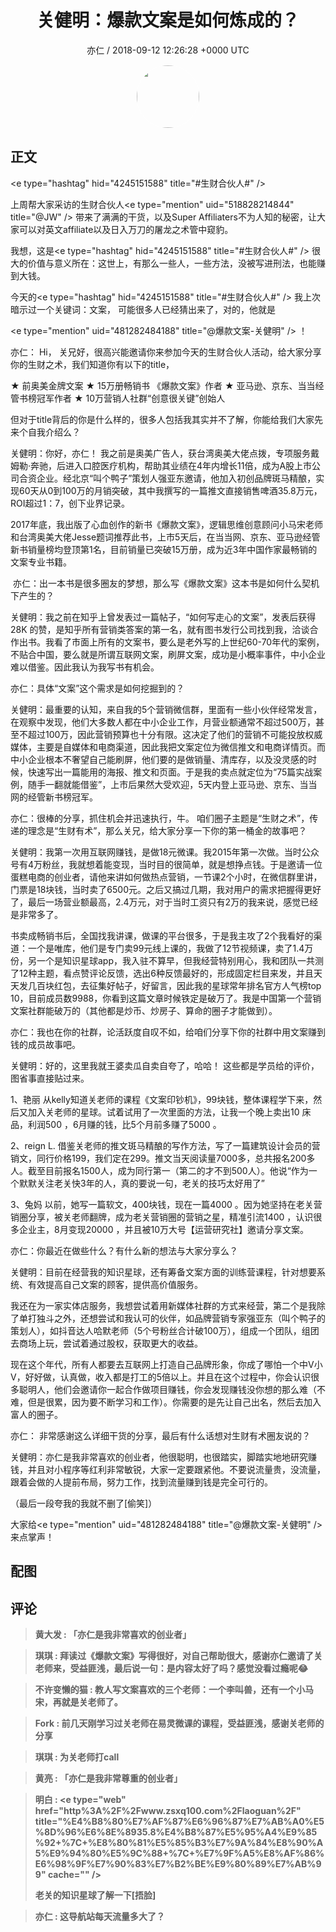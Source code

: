 <h1 align="center">关健明：爆款文案是如何炼成的？</h1>
<p align="center">
    <a>亦仁 / 2018-09-12 12:26:28 &#43;0000 UTC</a>
</p>

<div align="center">
    <img src="https://images.zsxq.com/Fn3NQqCN8nuGF86yZPXSbEsl0mb3?e=1590940799&amp;token=kIxbL07-8jAj8w1n4s9zv64FuZZNEATmlU_Vm6zD:pfbNc8W3hS0oYG_hyXXh_rHMHuc=" width="100" height="100" style="border:1px solid;border-radius:50%; color:#ffffff"/>
</div>

## 正文

<div>
&lt;e type=&#34;hashtag&#34; hid=&#34;4245151588&#34; title=&#34;#生财合伙人#&#34; /&gt;     

上周帮大家采访的生财合伙人&lt;e type=&#34;mention&#34; uid=&#34;518828214844&#34; title=&#34;@JW&#34; /&gt;        带来了满满的干货，以及Super Affiliaters不为人知的秘密，让大家可以对英文affiliate以及日入万刀的屠龙之术管中窥豹。 

我想，这是&lt;e type=&#34;hashtag&#34; hid=&#34;4245151588&#34; title=&#34;#生财合伙人#&#34; /&gt;     很大的价值与意义所在：这世上，有那么一些人，一些方法，没被写进刑法，也能赚到大钱。 

今天的&lt;e type=&#34;hashtag&#34; hid=&#34;4245151588&#34; title=&#34;#生财合伙人#&#34; /&gt;     我上次暗示过一个关键词：文案， 可能很多人已经猜出来了，对的，他就是

&lt;e type=&#34;mention&#34; uid=&#34;481282484188&#34; title=&#34;@爆款文案-关健明&#34; /&gt;        ！

亦仁： Hi， 关兄好，很高兴能邀请你来参加今天的生财合伙人活动，给大家分享你的生财之术，我们知道你有以下的title，

★ 前奥美金牌文案
★ 15万册畅销书 《爆款文案》作者
★ 亚马逊、京东、当当经管书榜冠军作者
★ 10万营销人社群“创意很关键”创始人

但对于title背后的你是什么样的，很多人包括我其实并不了解，你能给我们大家先来个自我介绍么？ 

关健明：你好，亦仁！ 我之前是奥美广告人，获台湾奥美大佬点拨，专项服务戴姆勒·奔驰，后进入口腔医疗机构，帮助其业绩在4年内增长11倍，成为A股上市公司合资企业。经北京“叫个鸭子”策划人强亚东邀请，他加入初创品牌斑马精酿，实现60天从0到100万的月销突破，其中我撰写的一篇推文直接销售啤酒35.8万元，ROI超过1：7，创下业界记录。

2017年底，我出版了心血创作的新书《爆款文案》，逻辑思维创意顾问小马宋老师和台湾奥美大佬Jesse题词推荐此书，上市5天后，在当当网、京东、亚马逊经管新书销量榜均登顶第1名，目前销量已突破15万册，成为近3年中国作家最畅销的文案专业书籍。

 亦仁：出一本书是很多圈友的梦想，那么写《爆款文案》这本书是如何什么契机下产生的？

关健明：我之前在知乎上曾发表过一篇帖子，“如何写走心的文案”，发表后获得28K 的赞，是知乎所有营销类答案的第一名，就有图书发行公司找到我，洽谈合作出书。我看了市面上所有的文案书，要么是老外写的上世纪60-70年代的案例，不贴合中国，要么就是所谓互联网文案，刷屏文案，成功是小概率事件，中小企业难以借鉴。因此我认为我写书有机会。

亦仁：具体“文案”这个需求是如何挖掘到的？

关健明：最重要的认知，来自我的5个营销微信群，里面有一些小伙伴经常发言，在观察中发现，他们大多数人都在中小企业工作，月营业额通常不超过500万，甚至不超过100万，因此营销预算也十分有限。这决定了他们的营销不可能投放权威媒体，主要是自媒体和电商渠道，因此我把文案定位为微信推文和电商详情页。而中小企业根本不奢望自己能刷屏，他们要的是做销量、清库存，以及没灵感的时候，快速写出一篇能用的海报、推文和页面。于是我的卖点就定位为“75篇实战案例，随手一翻就能借鉴”，上市后果然大受欢迎，5天内登上亚马逊、京东、当当网的经管新书榜冠军。

亦仁：很棒的分享，抓住机会并迅速执行，牛。 咱们圈子主题是“生财之术”，传递的理念是“生财有术”，那么关兄，给大家分享一下你的第一桶金的故事吧？

关健明：我第一次用互联网赚钱，是做18元微课。我2015年第一次做。当时公众号有4万粉丝，我就想着能变现，当时目的很简单，就是想挣点钱。于是邀请一位蛋糕电商的创业者，请他来讲如何做热点营销，一节课2个小时，在微信群里讲，门票是18块钱，当时卖了6500元。之后又搞过几期，我对用户的需求把握得更好了，最后一场营业额最高，2.4万元，对于当时工资只有2万的我来说，感觉已经是非常多了。

书卖成畅销书后，全国找我讲课，做课的平台很多，于是我主攻了2个我看好的渠道：一个是唯库，他们是专门卖99元线上课的，我做了12节视频课，卖了1.4万份，另一个是知识星球app，我入驻不算早，但我经营特别用心，我和团队一共测了12种主题，看点赞评论反馈，选出6种反馈最好的，形成固定栏目来发，并且天天发几百块红包，去征集好帖子，好留言，因此我的星球常年排名官方人气榜top 10，目前成员数9988，你看到这篇文章时候铁定是破万了。我是中国第一个营销文案社群能破万的（其他都是炒币、炒房子、算命的圈子才能做到）。

亦仁：我也在你的社群，论活跃度自叹不如，给咱们分享下你的社群中用文案赚到钱的成员故事吧。

关健明：好的，这里我就王婆卖瓜自卖自夸了，哈哈！ 这些都是学员给的评价，图省事直接贴过来。

1、艳丽
从kelly知道关老师的课程《文案印钞机》，99块钱，整体课程学下来，然后又加入关老师的星球。试着试用了一次里面的方法，让我一个晚上卖出10 床品，利润500 ，6月赚的钱，比5个月前多赚了5000 。

2、reign L.
借鉴关老师的推文斑马精酿的写作方法，写了一篇建筑设计会员的营销文，同行价格199，我们定在299。推文当天阅读量7000多，总共报名200多人。截至目前报名1500人，成为同行第一（第二的才不到500人）。他说“作为一个默默关注老关快3年的人，真的要说一句，老关的技巧太好用了”

3、兔妈
以前，她写一篇软文，400块钱，现在一篇4000 。因为她坚持在老关营销圈分享，被关老师翻牌，成为老关营销圈的营销之星，精准引流1400 ，认识很多企业主，8月变现20000 ，并且被10万大号【运营研究社】邀请分享文案。

亦仁：你最近在做些什么？有什么新的想法与大家分享么？ 

关健明：目前在经营我的知识星球，还有筹备文案方面的训练营课程，针对想要系统、有效提高自己文案的顾客，提供高价值服务。

我还在为一家实体店服务，我想尝试着用新媒体社群的方式来经营，第二个是我除了单打独斗之外，还想尝试和我认可的伙伴，如品牌营销专家强亚东（叫个鸭子的策划人），如抖音达人哈默老师（5个号粉丝合计破100万），组成一个团队，组团去商场上玩，尝试着通过股权，获取更大的收益。

现在这个年代，所有人都要去互联网上打造自己品牌形象，你成了哪怕一个中V小V，好好做，认真做，收入都是打工的5倍以上。并且在这个过程中，你会认识很多聪明人，他们会邀请你一起合作做项目赚钱，你会发现赚钱没你想的那么难（不难，但是很累，因为要不断学习和工作）。你需要的是先让自己出名，然后去加入富人的圈子。

亦仁： 非常感谢这么详细干货的分享，最后有什么话想对生财有术圈友说的？ 

关健明：亦仁是我非常喜欢的创业者，他很聪明，也很踏实，脚踏实地地研究赚钱，并且对小程序等红利非常敏锐，大家一定要跟紧他。不要说流量贵，没流量，跟着会做的人提前布局，努力工作，找到流量赚到钱是完全可行的。

（最后一段夸我的我就不删了[偷笑]）

大家给&lt;e type=&#34;mention&#34; uid=&#34;481282484188&#34; title=&#34;@爆款文案-关健明&#34; /&gt;        来点掌声！
</div>

## 配图
<div class="image" align="center">

</div>

## 评论

<div align="left">
<div>

<blockquote >
<span> <strong>黄大发 : 「亦仁是我非常喜欢的创业者」 </strong></span>
</blockquote>

<blockquote >
<span> <strong>琪琪 : 拜读过《爆款文案》写得很好，对自己帮助很大，感谢亦仁邀请了关老师来，受益匪浅，最后说一句：是内容太好了吗？感觉没看过瘾呢😂 </strong></span>
</blockquote>

<blockquote >
<span> <strong>不许变懒的猫 : 教人写文案喜欢的三个老师：一个李叫兽，还有一个小马宋，再就是关老师了。 </strong></span>
</blockquote>

<blockquote >
<span> <strong>Fork : 前几天刚学习过关老师在易灵微课的课程，受益匪浅，感谢关老师的分享 </strong></span>
</blockquote>

<blockquote >
<span> <strong>琪琪 : 为关老师打call </strong></span>
</blockquote>

<blockquote >
<span> <strong>黄亮 : 「亦仁是我非常尊重的创业者」 </strong></span>
</blockquote>

<blockquote >
<span> <strong>明白 : &lt;e type=&#34;web&#34; href=&#34;http%3A%2F%2Fwww.zsxq100.com%2Flaoguan%2F&#34; title=&#34;%E4%B8%80%E7%AF%87%E6%96%87%E7%AB%A0%E5%8D%96%E6%8E%8935.8%E4%B8%87%E5%95%A4%E9%85%92&#43;%7C&#43;%E8%80%81%E5%85%B3%E7%9A%84%E8%90%A5%E9%94%80%E5%9C%88&#43;%7C&#43;%E7%9F%A5%E8%AF%86%E6%98%9F%E7%90%83%E7%B2%BE%E9%80%89%E7%AB%99&#34; cache=&#34;&#34; /&gt;

老关的知识星球了解一下[捂脸] </strong></span>
</blockquote>

<blockquote >
<span> <strong>亦仁 : 这导航站每天流量多大了？ </strong></span>
</blockquote>

</div>
</div>